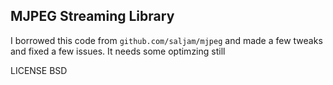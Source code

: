 ## MJPEG Streaming Library

I borrowed this code from `github.com/saljam/mjpeg` and made a few tweaks and fixed a few issues.
It needs some optimzing still

LICENSE BSD